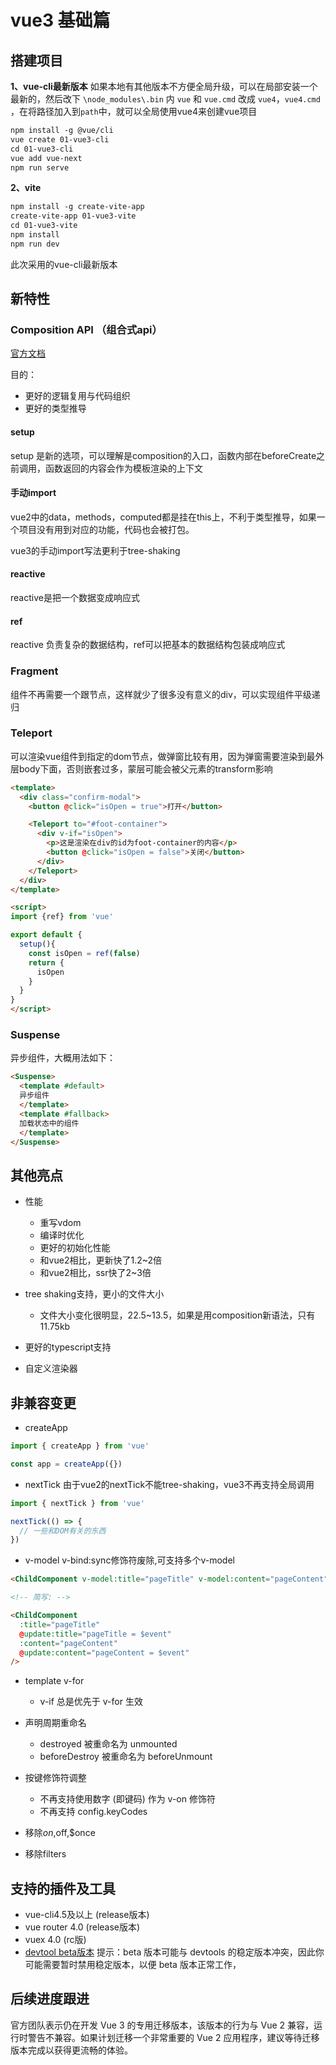 # vue3 基础篇

## 搭建项目

**1、vue-cli最新版本**
如果本地有其他版本不方便全局升级，可以在局部安装一个最新的，然后改下 `\node_modules\.bin` 内 `vue` 和  `vue.cmd` 改成 `vue4`，`vue4.cmd` ，在将路径加入到`path`中，就可以全局使用vue4来创建vue项目

```txt
npm install -g @vue/cli
vue create 01-vue3-cli
cd 01-vue3-cli
vue add vue-next
npm run serve
```


**2、vite**

```txt
npm install -g create-vite-app
create-vite-app 01-vue3-vite
cd 01-vue3-vite
npm install
npm run dev
```

此次采用的vue-cli最新版本

## 新特性

### Composition API （组合式api）

[官方文档](http://vue3js.cn/vue-composition/)

目的：
- 更好的逻辑复用与代码组织
- 更好的类型推导

#### setup
setup 是新的选项，可以理解是composition的入口，函数内部在beforeCreate之前调用，函数返回的内容会作为模板渲染的上下文

#### 手动import
vue2中的data，methods，computed都是挂在this上，不利于类型推导，如果一个项目没有用到对应的功能，代码也会被打包。

vue3的手动import写法更利于tree-shaking

#### reactive

reactive是把一个数据变成响应式

#### ref
reactive 负责复杂的数据结构，ref可以把基本的数据结构包装成响应式


### Fragment
组件不再需要一个跟节点，这样就少了很多没有意义的div，可以实现组件平级递归


### Teleport

可以渲染vue组件到指定的dom节点，做弹窗比较有用，因为弹窗需要渲染到最外层body下面，否则嵌套过多，蒙层可能会被父元素的transform影响

```html
<template>
  <div class="confirm-modal">
    <button @click="isOpen = true">打开</button>

    <Teleport to="#foot-container">
      <div v-if="isOpen">
        <p>这是渲染在div的id为foot-container的内容</p>
        <button @click="isOpen = false">关闭</button>
      </div>
    </Teleport>
  </div>
</template>

<script>
import {ref} from 'vue'

export default {
  setup(){
    const isOpen = ref(false)
    return {
      isOpen
    }
  }
}
</script>

```

### Suspense
异步组件，大概用法如下：
```html
<Suspense>
  <template #default>
  异步组件
  </template>
  <template #fallback>
  加载状态中的组件
  </template>
</Suspense>

```


## 其他亮点
- 性能
  - 重写vdom
  - 编译时优化
  - 更好的初始化性能
  - 和vue2相比，更新快了1.2~2倍
  - 和vue2相比，ssr快了2~3倍

- tree shaking支持，更小的文件大小
  - 文件大小变化很明显，22.5~13.5，如果是用composition新语法，只有11.75kb
- 更好的typescript支持
- 自定义渲染器


## 非兼容变更
- createApp
```js
import { createApp } from 'vue'

const app = createApp({})
```

- nextTick
由于vue2的nextTick不能tree-shaking，vue3不再支持全局调用

```js
import { nextTick } from 'vue'

nextTick(() => {
  // 一些和DOM有关的东西
})

```

- v-model
v-bind:sync修饰符废除,可支持多个v-model

```html
<ChildComponent v-model:title="pageTitle" v-model:content="pageContent" />

<!-- 简写: -->

<ChildComponent
  :title="pageTitle"
  @update:title="pageTitle = $event"
  :content="pageContent"
  @update:content="pageContent = $event"
/>

```

- template v-for
  - v-if 总是优先于 v-for 生效

- 声明周期重命名
  - destroyed 被重命名为 unmounted
  - beforeDestroy 被重命名为 beforeUnmount

- 按键修饰符调整
  - 不再支持使用数字 (即键码) 作为 v-on 修饰符
  - 不再支持 config.keyCodes

- 移除$on,$off,$once

- 移除filters



## 支持的插件及工具
- vue-cli4.5及以上 (release版本)
- vue router 4.0 (release版本)
- vuex 4.0 (rc版)
- [devtool beta版本](https://chrome.google.com/webstore/detail/vuejs-devtools/ljjemllljcmogpfapbkkighbhhppjdbg?hl=en)
提示：beta 版本可能与 devtools 的稳定版本冲突，因此你可能需要暂时禁用稳定版本，以便 beta 版本正常工作，


## 后续进度跟进

官方团队表示仍在开发 Vue 3 的专用迁移版本，该版本的行为与 Vue 2 兼容，运行时警告不兼容。如果计划迁移一个非常重要的 Vue 2 应用程序，建议等待迁移版本完成以获得更流畅的体验。
